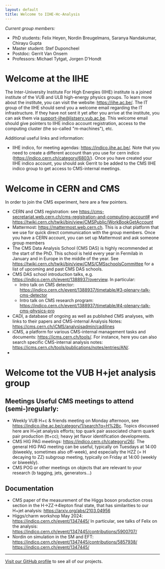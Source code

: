 ```yaml
---
layout: default
title: Welcome to IIHE-Hc-Analysis
---
```


*Current group members:*
- PhD students: Felix Heyen, Nordin Breugelmans, Saranya Nandakumar, Chirayu Gupta
- Master student: Stef Duponcheel
- Postdoc: Gerrit Van Onsem
- Professors: Michael Tytgat, Jorgen D'Hondt

# Welcome at the IIHE

The Inter-University Institute For High Energies (IIHE) institute is a joined institute of the VUB and ULB high-energy physics groups. To learn more about the institute, you can visit the website: https://iihe.ac.be/. 
The IT group of the IIHE should send you a welcome email regarding the IT infrastructure. If they have not sent it yet after you arrive at the institute, you can ask them via support-iihe@listserv.vub.ac.be. This welcome email should give pointers to IIHE indico account registration, access to the computing cluster (the so-called "m-machines"), etc. 

Additional useful links and information:
- IIHE indico, for meeting agendas: https://indico.iihe.ac.be/. Note that you need to create a different account than you use for cern indico (https://indico.cern.ch/category/6803/). Once you have created your IIHE indico account, you should ask Gerrit to be added to the CMS IIHE indico group to get access to CMS-internal meetings.


# Welcome in CERN and CMS

In order to join the CMS experiment, here are a few pointers.
- CERN and CMS registration: see https://cms-secretariat.web.cern.ch/cms-registration-and-computing-account# and https://twiki.cern.ch/twiki/bin/view/CMSPublic/WorkBookGetAccount
- Mattermost: https://mattermost.web.cern.ch. This is a chat platform that we use for quick direct communication with the group members. Once you have a CERN account, you can set up Mattermost and ask someone group members 
- The CMS Data Analysis School (CMS DAS) is highly recommended at the start of the PhD. This school is held every year in Fermilab in January and in Europe in the middle of the year. See https://twiki.cern.ch/twiki/bin/view/CMS/CMSschoolsCommittee for a list of upcoming and past CMS DAS schools.
- CMS DAS school introduction talks, e.g. https://indico.cern.ch/event/1388937/overview. In particular:
  - Intro talk on CMS detector: https://indico.cern.ch/event/1388937/timetable/#3-plenary-talk-cms-detector
  - Intro talk on CMS research program: https://indico.cern.ch/event/1388937/timetable/#4-plenary-talk-cms-physics-pro
- CADI, a database of ongoing as well as published CMS analyses, with links to their papers and CMS-internal Analysis Notes: https://cms.cern.ch/iCMS/analysisadmin/cadilines
- iCMS, a platform for various CMS-internal management tasks and documents: https://icms.cern.ch/tools/. For instance, here you can also search specific CMS-internal analysis notes: https://icms.cern.ch/tools/publications/notes/entries/AN/.
- 

# Welcome tot the VUB H+jet analysis group

## Meetings Useful CMS meetings to attend (semi-)regularly:
- Weekly VUB H+c & friends meeting on Monday afternoon, see https://indico.iihe.ac.be/category/1/search?q=H%2Bc. Topics discussed here are H+jet analysis efforts; top quark pair associated charm quark pair production (tt+cc); heavy jet flavor identification developments.
- CMS HIG PAG meetings: https://indico.cern.ch/category/26/. The general HIG PAG meeting can be useful, typically on Tuesdays at 14:00 (biweekly, sometimes also off-week), and especially the HZZ (= H decaying to ZZ) subgroup meeting, typically on Friday at 14:00 (weekly or biweekly).
- CMS POG or other meetings on objects that are relevant to your research (b tagging, jets, generators...)

## Documentation
- CMS paper of the measurement of the Higgs boson production cross section in the H->ZZ->4lepton final state, that has similarities to our H+jet analysis: https://arxiv.org/abs/2103.04956
- Higgs/charm workshop May 2024: https://indico.cern.ch/event/1347445/ 
  In particular, see talks of Felix on the analysis: https://indico.cern.ch/event/1347445/contributions/5900707/
- Nordin on simulation in the SM and EFT: https://indico.cern.ch/event/1347445/contributions/5857938/  https://indico.cern.ch/event/1347445/




---

[Visit our GitHub profile](https://github.com/IIHE-Hc-Analysis) to see all of our projects.

